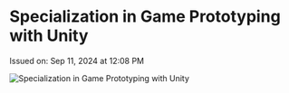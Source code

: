 # Specialization in Game Prototyping with Unity
Issued on: Sep 11, 2024 at 12:08 PM

![Specialization in Game Prototyping with Unity](https://api.badgr.io/public/assertions/HtqMeP7NSSaEzOeMzOowCA/image)